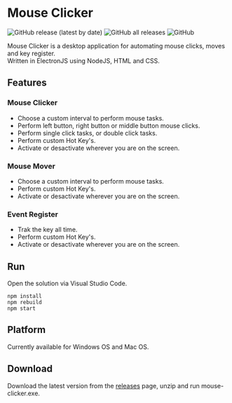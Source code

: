 # Mouse Clicker

![GitHub release (latest by date)](https://img.shields.io/github/v/release/gratereaux28/mouse-clicker?style=plastic)
![GitHub all releases](https://img.shields.io/github/downloads/gratereaux28/mouse-clicker/total?style=plastic)
![GitHub](https://img.shields.io/github/license/gratereaux28/mouse-clicker?style=plastic)


Mouse Clicker is a desktop application for automating mouse clicks, moves and key register.
<br>Written in ElectronJS using NodeJS, HTML and CSS.


## Features

### Mouse Clicker
* Choose a custom interval to perform mouse tasks.
* Perform left button, right button or middle button mouse clicks.
* Perform single click tasks, or double click tasks.
* Perform custom Hot Key's.
* Activate or desactivate wherever you are on the screen.

### Mouse Mover
* Choose a custom interval to perform mouse tasks.
* Perform custom Hot Key's.
* Activate or desactivate wherever you are on the screen.

### Event Register
* Trak the key all time.
* Perform custom Hot Key's.
* Activate or desactivate wherever you are on the screen.

## Run ##
Open the solution via Visual Studio Code.

```
npm install
npm rebuild
npm start
```

## Platform
Currently available for Windows OS and Mac OS.

## Download ##
Download the latest version from the [releases](https://github.com/gratereaux28/mouse-clicker/releases) page, unzip and run mouse-clicker.exe.
